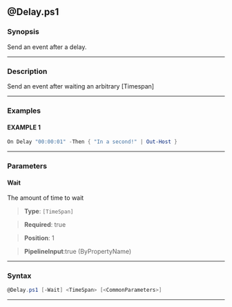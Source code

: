 
@Delay.ps1
----------
### Synopsis
Send an event after a delay.

---
### Description

Send an event after waiting an arbitrary [Timespan]

---
### Examples
#### EXAMPLE 1
```PowerShell
On Delay "00:00:01" -Then { "In a second!" | Out-Host }
```

---
### Parameters
#### **Wait**

The amount of time to wait



> **Type**: ```[TimeSpan]```

> **Required**: true

> **Position**: 1

> **PipelineInput**:true (ByPropertyName)



---
### Syntax
```PowerShell
@Delay.ps1 [-Wait] <TimeSpan> [<CommonParameters>]
```
---



